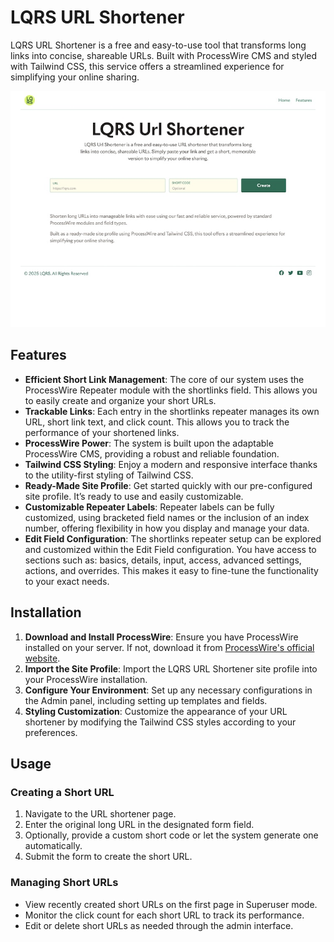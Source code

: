# LQRS URL Shortener

LQRS URL Shortener is a free and easy-to-use tool that transforms long links into concise, shareable URLs. Built with ProcessWire CMS and styled with Tailwind CSS, this service offers a streamlined experience for simplifying your online sharing.

![LQRS URL Shortener site profile preview](install/preview.jpg)

## Features

- **Efficient Short Link Management**: The core of our system uses the ProcessWire Repeater module with the shortlinks field. This allows you to easily create and organize your short URLs.
- **Trackable Links**: Each entry in the shortlinks repeater manages its own URL, short link text, and click count. This allows you to track the performance of your shortened links.
- **ProcessWire Power**: The system is built upon the adaptable ProcessWire CMS, providing a robust and reliable foundation.
- **Tailwind CSS Styling**: Enjoy a modern and responsive interface thanks to the utility-first styling of Tailwind CSS.
- **Ready-Made Site Profile**: Get started quickly with our pre-configured site profile. It’s ready to use and easily customizable.
- **Customizable Repeater Labels**: Repeater labels can be fully customized, using bracketed field names or the inclusion of an index number, offering flexibility in how you display and manage your data.
- **Edit Field Configuration**: The shortlinks repeater setup can be explored and customized within the Edit Field configuration. You have access to sections such as: basics, details, input, access, advanced settings, actions, and overrides. This makes it easy to fine-tune the functionality to your exact needs.

## Installation

1. **Download and Install ProcessWire**: Ensure you have ProcessWire installed on your server. If not, download it from [ProcessWire's official website](https://processwire.com/).
2. **Import the Site Profile**: Import the LQRS URL Shortener site profile into your ProcessWire installation.
3. **Configure Your Environment**: Set up any necessary configurations in the Admin panel, including setting up templates and fields.
4. **Styling Customization**: Customize the appearance of your URL shortener by modifying the Tailwind CSS styles according to your preferences.

## Usage

### Creating a Short URL

1. Navigate to the URL shortener page.
2. Enter the original long URL in the designated form field.
3. Optionally, provide a custom short code or let the system generate one automatically.
4. Submit the form to create the short URL.

### Managing Short URLs

- View recently created short URLs on the first page in Superuser mode.
- Monitor the click count for each short URL to track its performance.
- Edit or delete short URLs as needed through the admin interface.